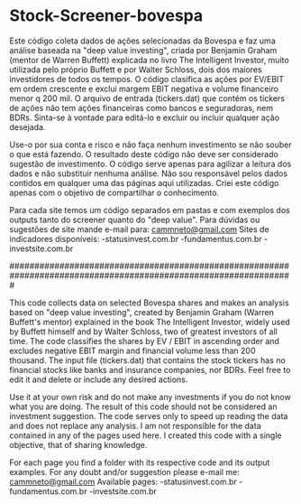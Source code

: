 # Stock-Screener-bovespa

Este código coleta dados de ações selecionadas da Bovespa e faz uma análise baseada na "deep value investing", criada por Benjamin Graham (mentor de Warren Buffett) explicada no livro The Intelligent Investor, muito utilizada pelo próprio Buffett e por Walter Schloss, dois dos maiores investidores de todos os tempos. O código clasifica as ações por EV/EBIT em ordem crescente e exclui margem EBIT negativa e volume financeiro menor q 200 mil.
O arquivo de entrada (tickers.dat) que contém os tickers de ações não tem ações financeiras como bancos e seguradoras, nem BDRs. Sinta-se à vontade para editá-lo e excluir ou incluir qualquer ação desejada.

Use-o por sua conta e risco e não faça nenhum investimento se não souber o que está fazendo. O resultado deste código não deve ser considerado sugestão de investimento. O código serve apenas para agilizar a leitura dos dados e não substituir nenhuma análise. Não sou responsável pelos dados contidos em qualquer uma das páginas aqui utilizadas. Criei este código apenas com o objetivo de compartilhar o conhecimento.

Para cada site temos um código separados em pastas e com exemplos dos outputs tanto do screener quanto do "deep value". Para dúvidas ou sugestões de site mande e-mail para: cammneto@gmail.com
Sites de indicadores disponíveis:
-statusinvest.com.br
-fundamentus.com.br
-investsite.com.br

#################################################################################################################

This code collects data on selected Bovespa shares and makes an analysis based on "deep value investing", created by Benjamin Graham (Warren Buffett's mentor) explained in the book The Intelligent Investor, widely used by Buffett himself and by Walter Schloss, two of greatest investors of all time. The code classifies the shares by EV / EBIT in ascending order and excludes negative EBIT margin and financial volume less than 200 thousand. The input file (tickers.dat) that contains the stock tickers has no financial stocks like banks and insurance companies, nor BDRs. Feel free to edit it and delete or include any desired actions.

Use it at your own risk and do not make any investments if you do not know what you are doing. The result of this code should not be considered an investment suggestion. The code serves only to speed up reading the data and does not replace any analysis. I am not responsible for the data contained in any of the pages used here. I created this code with a single objective, that of sharing knowledge.

For each page you find a folder with its respective code and its output examples. For any doubt and/or suggestion please e-mail me: cammneto@gmail.com
Available pages:
-statusinvest.com.br
-fundamentus.com.br
-investsite.com.br
